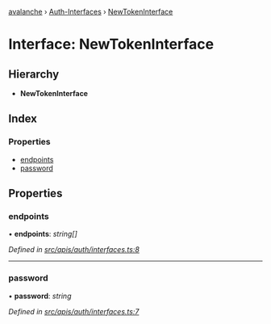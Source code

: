 [avalanche](../README.md) › [Auth-Interfaces](../modules/auth_interfaces.md) › [NewTokenInterface](auth_interfaces.newtokeninterface.md)

# Interface: NewTokenInterface

## Hierarchy

* **NewTokenInterface**

## Index

### Properties

* [endpoints](auth_interfaces.newtokeninterface.md#endpoints)
* [password](auth_interfaces.newtokeninterface.md#password)

## Properties

###  endpoints

• **endpoints**: *string[]*

*Defined in [src/apis/auth/interfaces.ts:8](https://github.com/ava-labs/avalanchejs/blob/5511161/src/apis/auth/interfaces.ts#L8)*

___

###  password

• **password**: *string*

*Defined in [src/apis/auth/interfaces.ts:7](https://github.com/ava-labs/avalanchejs/blob/5511161/src/apis/auth/interfaces.ts#L7)*
